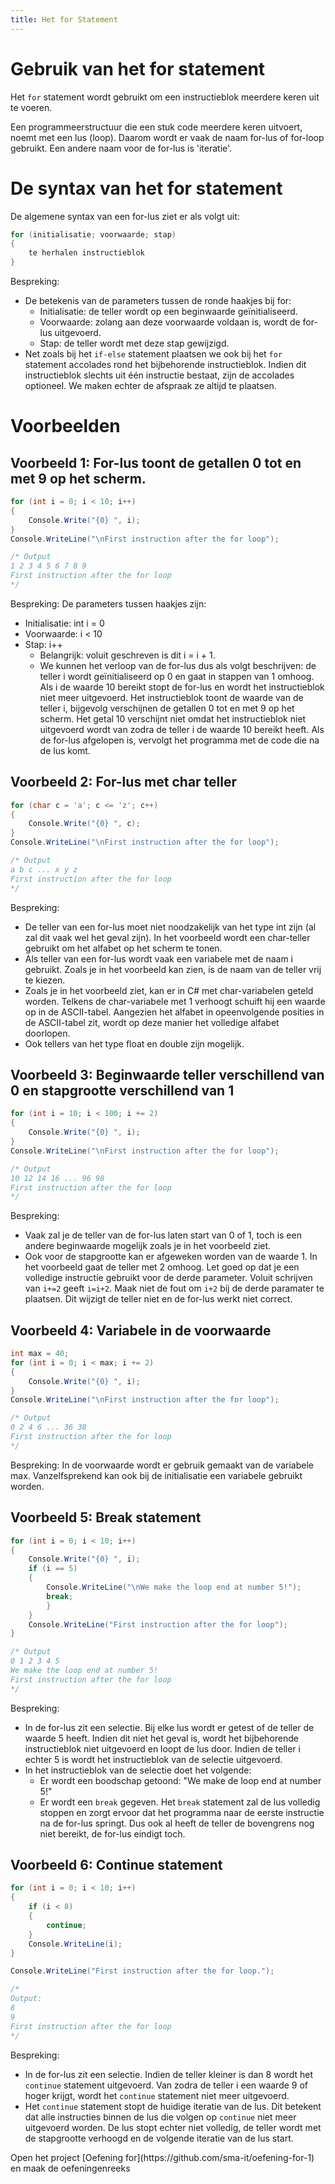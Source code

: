 ```yaml
---
title: Het for Statement
---
```


# Gebruik van het for statement

Het `for` statement wordt gebruikt om een instructieblok meerdere keren uit te voeren.

Een programmeerstructuur die een stuk code meerdere keren uitvoert, noemt met een lus (loop). Daarom wordt er vaak de naam for-lus of for-loop gebruikt. Een andere naam voor de for-lus is 'iteratie'.

# De syntax van het for statement

De algemene syntax van een for-lus ziet er als volgt uit:

```csharp
for (initialisatie; voorwaarde; stap)
{
    te herhalen instructieblok
}
```

Bespreking:

* De betekenis van de parameters tussen de ronde haakjes bij for:
  - Initialisatie: de teller wordt op een beginwaarde geïnitialiseerd.
  - Voorwaarde: zolang aan deze voorwaarde voldaan is, wordt de for-lus uitgevoerd.
  - Stap: de teller wordt met deze stap gewijzigd.
* Net zoals bij het `if-else` statement plaatsen we ook bij het `for` statement accolades rond het bijbehorende instructieblok. Indien dit instructieblok slechts uit één instructie bestaat, zijn de accolades optioneel. We maken echter de afspraak ze altijd te plaatsen.

# Voorbeelden

## Voorbeeld 1: For-lus toont de getallen 0 tot en met 9 op het scherm.

```csharp
for (int i = 0; i < 10; i++)
{
    Console.Write("{0} ", i);
}
Console.WriteLine("\nFirst instruction after the for loop");

/* Output
1 2 3 4 5 6 7 8 9
First instruction after the for loop
*/
```
Bespreking:
De parameters tussen haakjes zijn:
* Initialisatie: int i = 0
* Voorwaarde: i < 10
* Stap: i++
    * Belangrijk: voluit geschreven is dit i = i + 1.
    * We kunnen het verloop van de for-lus dus als volgt beschrijven: de teller i wordt geïnitialiseerd op 0 en gaat in stappen van 1 omhoog. Als i de waarde 10 bereikt stopt de for-lus en wordt het instructieblok niet meer uitgevoerd.
Het instructieblok toont de waarde van de teller i, bijgevolg verschijnen de getallen 0 tot en met 9 op het scherm.
Het getal 10 verschijnt niet omdat het instructieblok niet uitgevoerd wordt van zodra de teller i de waarde 10 bereikt heeft.
Als de for-lus afgelopen is, vervolgt het programma met de code die na de lus komt.

## Voorbeeld 2: For-lus met char teller

```csharp
for (char c = 'a'; c <= 'z'; c++)
{
    Console.Write("{0} ", c);
}
Console.WriteLine("\nFirst instruction after the for loop");

/* Output
a b c ... x y z
First instruction after the for loop
*/
```
Bespreking:
* De teller van een for-lus moet niet noodzakelijk van het type int zijn (al zal dit vaak wel het geval zijn). In het voorbeeld wordt een char-teller gebruikt om het alfabet op het scherm te tonen.
* Als teller van een for-lus wordt vaak een variabele met de naam i gebruikt. Zoals je in het voorbeeld kan zien, is de naam van de teller vrij te kiezen.
* Zoals je in het voorbeeld ziet, kan er in C# met char-variabelen geteld worden. Telkens de char-variabele met 1 verhoogt schuift hij een waarde op in de ASCII-tabel. Aangezien het alfabet in opeenvolgende posities in de ASCII-tabel zit, wordt op deze manier het volledige alfabet doorlopen.
* Ook tellers van het type float en double zijn mogelijk.

## Voorbeeld 3: Beginwaarde teller verschillend van 0 en stapgrootte verschillend van 1

```csharp
for (int i = 10; i < 100; i += 2)
{
    Console.Write("{0} ", i);
}
Console.WriteLine("\nFirst instruction after the for loop");

/* Output
10 12 14 16 ... 96 98
First instruction after the for loop
*/
```

Bespreking:
* Vaak zal je de teller van de for-lus laten start van 0 of 1, toch is een andere beginwaarde mogelijk zoals je in het voorbeeld ziet.
* Ook voor de stapgrootte kan er afgeweken worden van de waarde 1. In het voorbeeld gaat de teller met 2 omhoog. Let goed op dat je een volledige instructie gebruikt voor de derde parameter. Voluit schrijven van `i+=2` geeft `i=i+2`. Maak niet de fout om `i+2` bij de derde paramater te plaatsen. Dit wijzigt de teller niet en de for-lus werkt niet correct.

## Voorbeeld 4: Variabele in de voorwaarde

```csharp
int max = 40;
for (int i = 0; i < max; i += 2)
{
    Console.Write("{0} ", i);
}
Console.WriteLine("\nFirst instruction after the for loop");

/* Output
0 2 4 6 ... 36 38
First instruction after the for loop
*/
```

Bespreking:
In de voorwaarde wordt er gebruik gemaakt van de variabele max. Vanzelfsprekend kan ook bij de initialisatie een variabele gebruikt worden.

## Voorbeeld 5: Break statement

```csharp
for (int i = 0; i < 10; i++)
{
    Console.Write("{0} ", i);
    if (i == 5)
    {
        Console.WriteLine("\nWe make the loop end at number 5!");
        break;
        }
    }
    Console.WriteLine("First instruction after the for loop");
}

/* Output
0 1 2 3 4 5
We make the loop end at number 5!
First instruction after the for loop
*/
```
Bespreking:
* In de for-lus zit een selectie. Bij elke lus wordt er getest of de teller de waarde 5 heeft. Indien dit niet het geval is, wordt het bijbehorende instructieblok niet uitgevoerd en loopt de lus door. Indien de teller i echter 5 is wordt het instructieblok van de selectie uitgevoerd.
* In het instructieblok van de selectie doet het volgende:
    * Er wordt een boodschap getoond: "We make de loop end at number 5!"
    * Er wordt een `break` gegeven. Het `break` statement zal de lus volledig stoppen en zorgt ervoor dat het programma naar de eerste instructie na de for-lus springt. Dus ook al heeft de teller de bovengrens nog niet bereikt, de for-lus eindigt toch.

## Voorbeeld 6: Continue statement

```csharp
for (int i = 0; i < 10; i++)
{
    if (i < 8)
    {
        continue;
    }
    Console.WriteLine(i);
}

Console.WriteLine("First instruction after the for loop.");

/*
Output:
8
9
First instruction after the for loop
*/
```

Bespreking:
* In de for-lus zit een selectie. Indien de teller kleiner is dan 8 wordt het `continue` statement uitgevoerd. Van zodra de teller i een waarde 9 of hoger krijgt, wordt het `continue` statement niet meer uitgevoerd.
* Het `continue` statement stopt de huidige iteratie van de lus. Dit betekent dat alle instructies binnen de lus die volgen op `continue` niet meer uitgevoerd worden. De lus stopt echter niet volledig, de teller wordt met de stapgrootte verhoogd en de volgende iteratie van de lus start.

<div class="note oefening">
<p>Open het project [Oefening for](https://github.com/sma-it/oefening-for-1) en maak de oefeningenreeks</p>
</div>
